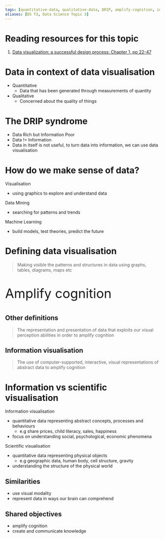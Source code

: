 ```yaml
---
tags: [quantitative-data, qualitative-data, DRIP, amplify-cognition, information-visualisation, scientific-visualisation]
aliases: [DS T3, Data Science Topic 3]
---
```


# Reading resources for this topic

1. [Data visualization: a successful design process: Chapter 1, pp 22-47](https://ebookcentral.proquest.com/lib/londonww/detail.action?docID=1108349)

# Data in context of data visualisation

- Quantitative 
	- Data that has been generated through measurements of quantity
- Qualitative
	- Concerned about the quality of things

# The DRIP syndrome

- Data Rich but Information Poor
- Data != Information
- Data in itself is not useful, to turn data into information, we can use data visualisation

# How do we make sense of data?

Visualisation
- using graphics to explore and understand data

Data Mining
- searching for patterns and trends

Machine Learning
- build models, test theories, predict the future

# Defining data visualisation

> Making visible the patterns and structures in data using graphs, tables, diagrams, maps etc

<p style="font-size:300%;"> Amplify cognition </p>

## Other definitions

> The representation and presentation of data that exploits our visual perception abilities in order to amplify cognition

## Information visualisation

> The use of computer-supported, interactive, visual representations of abstract data to amplify cognition

# Information vs scientific visualisation

Information visualisation
- quantitative data representing abstract concepts, processes and behaviours
	- e.g share prices, child literacy, sales, happiness
- focus on understanding social, psychological, economic phenomena

Scientific visualisation
- quantitative data representing physical objects
	- e.g geographic data, human body, cell structure, gravity
- understanding the structure of the physical world

## Similarities

- use visual modality
- represent data in ways our brain can comprehend

## Shared objectives

- amplify cognition
- create and communicate knowledge
